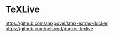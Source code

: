 # TeXLive

https://github.com/alexpovel/latex-extras-docker
https://github.com/nelsond/docker-texlive